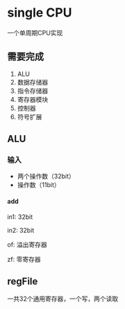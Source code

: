 # single CPU

一个单周期CPU实现

## 需要完成

1.  ALU
2. 数据存储器
3. 指令存储器
4. 寄存器模块
5. 控制器
6. 符号扩展

## ALU

### 输入

- 两个操作数（32bit）
- 操作数（11bit）

#### add

in1: 32bit

in2: 32bit

of: 溢出寄存器

zf: 零寄存器

## regFile

一共32个通用寄存器，一个写，两个读取